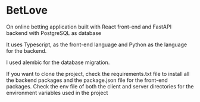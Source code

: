 # BetLove
On online betting application built with React front-end and FastAPI backend with PostgreSQL as database 

It uses Typescript, as the front-end language and Python as the language for the backend.

I used alembic for the database migration.

If you want to clone the project, check the requirements.txt file to install all the backend packages and the package.json file for the front-end packages. 
Check the env file of both the client and server directories for the environment variables used in the project 
